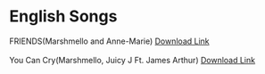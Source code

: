 # English Songs

FRIENDS(Marshmello and Anne-Marie) [Download Link](https://github.com/subhapaul18/subhapaul.tk/blob/master/01%20FRIENDS.mp3?raw=true)<br><br>
You  Can Cry(Marshmello, Juicy J Ft. James Arthur) [Download Link](https://github.com/subhapaul18/subhapaul.tk/blob/master/01%20You%20Can%20Cry.mp3?raw=true)<br>

